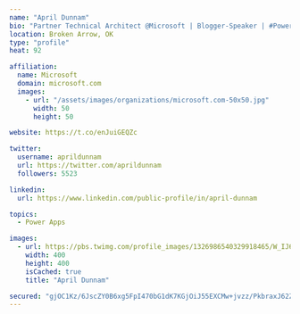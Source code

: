 ```yaml
---
name: "April Dunnam"
bio: "Partner Technical Architect @Microsoft | Blogger-Speaker | #PowerApps, #PowerAutomate, #Office365, #SharePoint | #WIT | #Karaoke Queen"
location: Broken Arrow, OK
type: "profile"
heat: 92

affiliation:
  name: Microsoft
  domain: microsoft.com
  images:
    - url: "/assets/images/organizations/microsoft.com-50x50.jpg"
      width: 50
      height: 50

website: https://t.co/enJuiGEQZc

twitter:
  username: aprildunnam
  url: https://twitter.com/aprildunnam
  followers: 5523

linkedin:
  url: https://www.linkedin.com/public-profile/in/april-dunnam

topics:
  - Power Apps

images:
  - url: https://pbs.twimg.com/profile_images/1326986540329918465/W_IJ6Ih2_400x400.jpg
    width: 400
    height: 400
    isCached: true
    title: "April Dunnam"

secured: "gjOC1Kz/6JscZY0B6xg5FpI470bG1dK7KGjOiJ55EXCMw+jvzz/PkbraxJ62ZsosvzusVZ5ijkiqlihPldCIl2I2tEjrB97HLPgoJFruOS54ocv5SyFcuPoaN7uSC1ECfMyCsJeWWLl0OIXr7M4kwdnUlKh+gHM488t3M0EDOgJsgCTE9yNibIMxycRlrZmO9CoxIqNzFmxygKaTYWAkyjhqteVH6NarFcLN8tezUbornLyBcQtfCPNW8mQWci/o3YU97N1AluBS/Vp++DRpgMqDJj6ziRR083Xg/SE3A2YNzzRQQOTSNnVVg/67nkKGM/b797ESlvZhOlXWtycpnvRIxTdRLwdFd19fY2P62AIJbFKQt/Y8jisl8ksmkkUsE4wZd3CzQjO39iTMRxzxVD7jlgkOCSkGxqlYVxmsvzo=;xUJ/YuWxR4vFFDBm7kpOzQ=="
---
```


